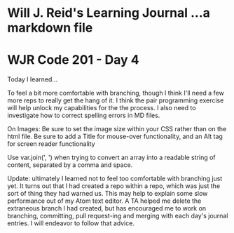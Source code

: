 Will J. Reid's Learning Journal
...a markdown file
===============================
# WJR Code 201 - Day 4

Today I learned...

To feel a bit more comfortable with branching, though I think I'll need a few more reps to really get the hang of it.  I think the pair programming exercise will help unlock my capabilities for the the process.  I also need to investigate how to correct spelling errors in MD files.

On Images:
Be sure to set the image size within your CSS rather than on the html file.  Be sure to add a Title for mouse-over functionality, and an Alt tag for screen reader functionality

Use var.join(', ') when trying to convert an array into a readable string of content, separated by a comma and space.

Update: ultimately I learned not to feel too comfortable with branching just yet.  It turns out that I had created a repo within a repo, which was just the sort of thing they had warned us.  This may help to explain some slow performance out of my Atom text editor.  A TA helped me delete the extraneous branch I had created, but has encouraged me to work on branching, committing, pull request-ing and merging with each day's journal entries.  I will endeavor to follow that advice.
